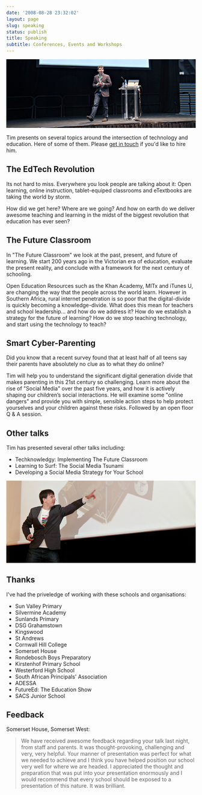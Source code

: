 ```yaml
---
date: '2008-08-28 23:32:02'
layout: page
slug: speaking
status: publish
title: Speaking
subtitle: Conferences, Events and Workshops
---
```


<div class="wide-image">
  	<img src="/img/speaking-marquee.jpg" alt="Tim Keller speaking at FutureEd">
</div>

Tim presents on several topics around the intersection of technology and education. Here of some of them. Please [get in touch](/contact) if you'd like to hire him.

## <a id="edtechrev"></a>The EdTech Revolution

Its not hard to miss. Everywhere you look people are talking about it: Open learning, online instruction, tablet-equiped classrooms and eTextbooks are taking the world by storm.

How did we get here? Where are we going? And how on earth do we deliver awesome teaching and learning in the midst of the biggest revolution that education has ever seen?


## <a id="futureclassroom"></a>The Future Classroom

In "The Future Classroom" we look at the past, present, and future of learning. We start 200 years ago in the Victorian era of education, evaluate the present reality, and conclude with a framework for the next century of schooling.

Open Education Resources such as the Khan Academy, MITx and iTunes U, are changing the way that the people across the world learn. However in Southern Africa, rural internet penetration is so poor that the digital-divide is quickly becoming a knowledge-divide. What does this mean for teachers and school leadership... and how do we address it? How do we establish a strategy for the future of learning? How do we stop teaching technology, and start using the technology to teach?


## <a id="cyberparenting"></a>Smart Cyber-Parenting

Did you know that a recent survey found that at least half of all teens say their parents have absolutely no clue as to what they do online?

Tim will help you to understand the significant digital generation divide that makes parenting in this 21st century so challenging. Learn more about the rise of "Social Media" over the past five years, and how it is actively shaping our children’s social interactions. He will examine some "online dangers" and provide you with simple, sensible action steps to help protect yourselves and your children against these risks. Followed by an open floor Q & A session.


## Other talks

Tim has presented several other talks including:
- Techknowledgy: Implementing The Future Classroom
- Learning to Surf: The Social Media Tsunami
- Developing a Social Media Strategy for Your School

<div class="wide-image">
  	<img src="/img/speaking2-marquee.jpg" alt="Tim Keller speaking at FutureEd">
</div>


## Thanks

I've had the priveledge of working with these schools and organisations:

- Sun Valley Primary
- Silvermine Academy
- Sunlands Primary
- DSG Grahamstown
- Kingswood
- St Andrews
- Cornwall Hill College
- Somerset House
- Rondebosch Boys Preparatory
- Kirstenhof Primary School
- Westerford High School
- South African Principals' Association
- ADESSA
- FutureEd: The Education Show
- SACS Junior School

## Feedback

Somerset House, Somerset West:

> We have received awesome feedback regarding your talk last night, from staff and parents.  It was thought-provoking, challenging and very, very helpful. Your manner of presentation was perfect for what we needed to achieve and I think you have helped position our school very well for where we are headed.  I appreciated the thought and preparation that was put into your presentation enormously and I would recommend that every school should be exposed to a presentation of this nature.  It was brilliant.
